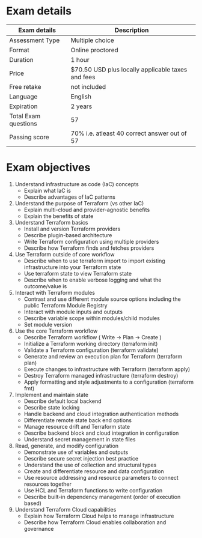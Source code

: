 # Exam details

| Exam details |  Description |
|---------------|--------------------|
|Assessment Type|	Multiple choice  |
|Format         |	Online proctored|
|Duration       |	1 hour|
|Price          |	$70.50 USD plus locally applicable taxes and fees|
|Free retake    | not included|
|Language	    |English|
|Expiration     |	2 years|
|Total Exam questions| 57 |
|Passing score | 70% i.e. atleast 40 correct answer out of 57 |


# Exam objectives
1. Understand infrastructure as code (IaC) concepts 
    - Explain what IaC is
    - Describe advantages of IaC patterns
2.	Understand the purpose of Terraform (vs other IaC)
    -	Explain multi-cloud and provider-agnostic benefits
    -	Explain the benefits of state
3.	Understand Terraform basics
    -	Install and version Terraform providers
    -	Describe plugin-based architecture
    -	Write Terraform configuration using multiple providers
    -	Describe how Terraform finds and fetches providers
4.	Use Terraform outside of core workflow
    -	Describe when to use terraform import to import existing infrastructure into your Terraform state
    -	Use terraform state to view Terraform state
    -	Describe when to enable verbose logging and what the outcome/value is
5.	Interact with Terraform modules
    -	Contrast and use different module source options including the public Terraform Module Registry
    -	Interact with module inputs and outputs
    -	Describe variable scope within modules/child modules
    -	Set module version
6.	Use the core Terraform workflow
    -	Describe Terraform workflow ( Write -> Plan -> Create )
    -	Initialize a Terraform working directory (terraform init)
    -	Validate a Terraform configuration (terraform validate)
    -	Generate and review an execution plan for Terraform (terraform plan)
    -	Execute changes to infrastructure with Terraform (terraform apply)
    -	Destroy Terraform managed infrastructure (terraform destroy)
    -	Apply formatting and style adjustments to a configuration (terraform fmt)
7.	Implement and maintain state
    -	Describe default local backend
    -	Describe state locking
    -	Handle backend and cloud integration authentication methods
    -	Differentiate remote state back end options
    -	Manage resource drift and Terraform state
    -	Describe backend block and cloud integration in configuration
    -	Understand secret management in state files
8.	Read, generate, and modify configuration
    -	Demonstrate use of variables and outputs
    -	Describe secure secret injection best practice
    -	Understand the use of collection and structural types
    -	Create and differentiate resource and data configuration
    -	Use resource addressing and resource parameters to connect resources together
    -	Use HCL and Terraform functions to write configuration
    -	Describe built-in dependency management (order of execution based)
9.	Understand Terraform Cloud capabilities
    -	Explain how Terraform Cloud helps to manage infrastructure
    -	Describe how Terraform Cloud enables collaboration and governance
